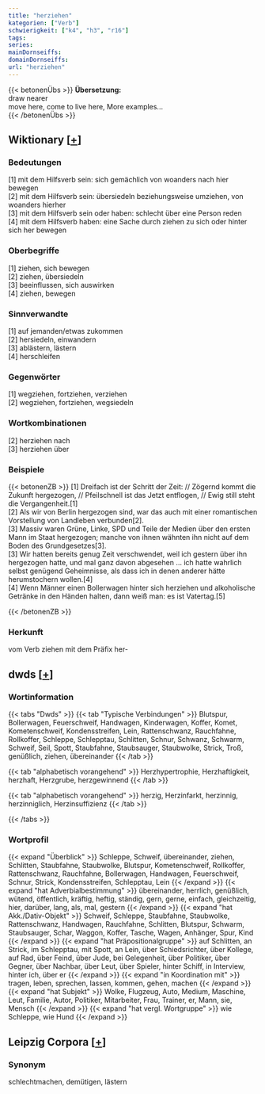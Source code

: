 ```yaml
---
title: "herziehen"
kategorien: ["Verb"]
schwierigkeit: ["k4", "h3", "r16"]
tags:
series:
mainDornseiffs:
domainDornseiffs:
url: "herziehen"
---
```


{{< betonenÜbs >}}
**Übersetzung:**  
draw  nearer  
move here, come to live here, More examples...  
{{< /betonenÜbs >}}

## Wiktionary [[+](https://de.wiktionary.org/wiki/herziehen)]

### Bedeutungen
[1] mit dem Hilfsverb sein: sich gemächlich von woanders nach hier bewegen  
[2] mit dem Hilfsverb sein: übersiedeln beziehungsweise umziehen, von woanders hierher  
[3] mit dem Hilfsverb sein oder haben: schlecht über eine Person reden  
[4] mit dem Hilfsverb haben: eine Sache durch ziehen zu sich oder hinter sich her bewegen  

### Oberbegriffe
[1] ziehen, sich bewegen  
[2] ziehen, übersiedeln  
[3] beeinflussen, sich auswirken  
[4] ziehen, bewegen  

### Sinnverwandte
[1] auf jemanden/etwas zukommen  
[2] hersiedeln, einwandern  
[3] ablästern, lästern  
[4] herschleifen  

### Gegenwörter
[1] wegziehen, fortziehen, verziehen  
[2] wegziehen, fortziehen, wegsiedeln  

### Wortkombinationen
[2] herziehen nach  
[3] herziehen über  

### Beispiele
{{< betonenZB >}}
[1] Dreifach ist der Schritt der Zeit: // Zögernd kommt die Zukunft hergezogen, // Pfeilschnell ist das Jetzt entflogen, // Ewig still steht die Vergangenheit.[1]  
[2] Als wir von Berlin hergezogen sind, war das auch mit einer romantischen Vorstellung von Landleben verbunden[2].  
[3] Massiv waren Grüne, Linke, SPD und Teile der Medien über den ersten Mann im Staat hergezogen; manche von ihnen wähnten ihn nicht auf dem Boden des Grundgesetzes[3].  
[3] Wir hatten bereits genug Zeit verschwendet, weil ich gestern über ihn hergezogen hatte, und mal ganz davon abgesehen … ich hatte wahrlich selbst genügend Geheimnisse, als dass ich in denen anderer hätte herumstochern wollen.[4]  
[4] Wenn Männer einen Bollerwagen hinter sich herziehen und alkoholische Getränke in den Händen halten, dann weiß man: es ist Vatertag.[5]  

{{< /betonenZB >}}
### Herkunft
vom Verb ziehen mit dem Präfix her-  



## dwds [[+](https://www.dwds.de/wb/herziehen)]

### Wortinformation
{{< tabs "Dwds" >}}
{{< tab "Typische Verbindungen" >}}
Blutspur, Bollerwagen, Feuerschweif, Handwagen, Kinderwagen, Koffer, Komet, Kometenschweif, Kondensstreifen, Lein, Rattenschwanz, Rauchfahne, Rollkoffer, Schleppe, Schlepptau, Schlitten, Schnur, Schwanz, Schwarm, Schweif, Seil, Spott, Staubfahne, Staubsauger, Staubwolke, Strick, Troß, genüßlich, ziehen, übereinander
{{< /tab >}}

{{< tab "alphabetisch vorangehend" >}}
Herzhypertrophie, Herzhaftigkeit, herzhaft, Herzgrube, herzgewinnend
{{< /tab >}}

{{< tab "alphabetisch vorangehend" >}}
herzig, Herzinfarkt, herzinnig, herzinniglich, Herzinsuffizienz
{{< /tab >}}

{{< /tabs >}}

### Wortprofil
{{< expand "Überblick" >}} Schleppe, Schweif, übereinander, ziehen, Schlitten, Staubfahne, Staubwolke, Blutspur, Kometenschweif, Rollkoffer, Rattenschwanz, Rauchfahne, Bollerwagen, Handwagen, Feuerschweif, Schnur, Strick, Kondensstreifen, Schlepptau, Lein {{< /expand >}}
{{< expand "hat Adverbialbestimmung" >}} übereinander, herrlich, genüßlich, wütend, öffentlich, kräftig, heftig, ständig, gern, gerne, einfach, gleichzeitig, hier, darüber, lang, als, mal, gestern {{< /expand >}}
{{< expand "hat Akk./Dativ-Objekt" >}} Schweif, Schleppe, Staubfahne, Staubwolke, Rattenschwanz, Handwagen, Rauchfahne, Schlitten, Blutspur, Schwarm, Staubsauger, Schar, Waggon, Koffer, Tasche, Wagen, Anhänger, Spur, Kind {{< /expand >}}
{{< expand "hat Präpositionalgruppe" >}} auf Schlitten, an Strick, im Schlepptau, mit Spott, an Lein, über Schiedsrichter, über Kollege, auf Rad, über Feind, über Jude, bei Gelegenheit, über Politiker, über Gegner, über Nachbar, über Leut, über Spieler, hinter Schiff, in Interview, hinter ich, über er {{< /expand >}}
{{< expand "in Koordination mit" >}} tragen, leben, sprechen, lassen, kommen, gehen, machen {{< /expand >}}
{{< expand "hat Subjekt" >}} Wolke, Flugzeug, Auto, Medium, Maschine, Leut, Familie, Autor, Politiker, Mitarbeiter, Frau, Trainer, er, Mann, sie, Mensch {{< /expand >}}
{{< expand "hat vergl. Wortgruppe" >}} wie Schleppe, wie Hund {{< /expand >}}

## Leipzig Corpora [[+](https://corpora.uni-leipzig.de/en/res?word=herziehen&corpusId=deu_newscrawl-public_2018)]


### Synonym
schlechtmachen, demütigen, lästern

